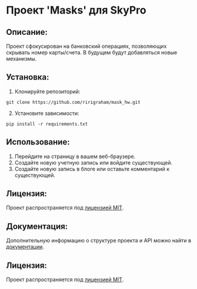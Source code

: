 # Проект 'Masks' для SkyPro

## Описание:

Проект сфокусирован на банковский операциях, позволяющих скрывать номер карты/счета. В будущем будут добавляться новые механизмы.

## Установка:

1. Клонируйте репозиторий:
```
git clone https://github.com/ririgraham/mask_hw.git
```

2. Установите зависимости:
```
pip install -r requirements.txt
```

## Использование:

1. Перейдите на страницу в вашем веб-браузере.
2. Создайте новую учетную запись или войдите существующей.
3. Создайте новую запись в блоге или оставьте комментарий к существующей.


## Лицензия:

Проект распространяется под [лицензией MIT](LICENSE).


## Документация:

Дополнительную информацию о структуре проекта и API можно найти в [документации](docs/README.md).

## Лицензия:

Проект распространяется под [лицензией MIT](LICENSE).
